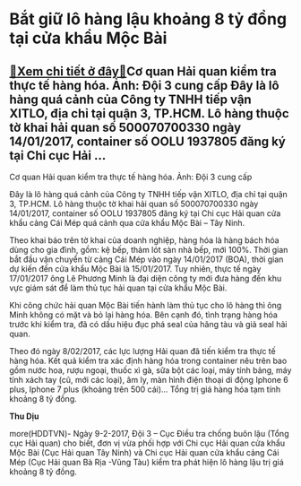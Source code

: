 Bắt giữ lô hàng lậu khoảng 8 tỷ đồng tại cửa khẩu Mộc Bài
=========================================================

[:gift:Xem chi tiết ở đây:gift:](https://hddtvn.com/bat-giu-lo-hang-lau-khoang-8-ty-dong-tai-cua-khau-moc-bai/)Cơ quan Hải quan kiểm tra thực tế hàng hóa. Ảnh: Đội 3 cung cấp Đây là lô hàng quá cảnh của Công ty TNHH tiếp vận XITLO, địa chỉ tại quận 3, TP.HCM. Lô hàng thuộc tờ khai hải quan số 500070700330 ngày 14/01/2017, container số OOLU 1937805 đăng ký tại Chi cục Hải …
------------------------------------------------------------------------------------------------------------------------------------------------------------------------------------------------------------------------------------------------------------------------







 






 Cơ quan Hải quan kiểm tra thực tế hàng hóa. Ảnh: Đội 3 cung cấp 


 


Đây là lô hàng quá cảnh của Công ty TNHH tiếp vận XITLO, địa chỉ tại quận 3, TP.HCM. Lô hàng thuộc tờ khai hải quan số 500070700330 ngày 14/01/2017, container số OOLU 1937805 đăng ký tại Chi cục Hải quan cửa khẩu cảng Cái Mép quá cảnh qua cửa khẩu Mộc Bài – Tây Ninh.


 Theo khai báo trên tờ khai của doanh nghiệp, hàng hóa là hàng bách hóa dùng cho gia đình, gồm: kệ bếp, thảm lót sàn nhà bếp, mới 100%. Thời gian bắt đầu vận chuyển từ cảng Cái Mép vào ngày 14/01/2017 (BOA), thời gian dự kiến đến cửa khẩu Mộc Bài là 15/01/2017. Tuy nhiên, thực tế ngày 17/01/2017 ông Lê Phương Minh là đại diện công ty mới đưa hàng đến khu vực giám sát để làm thủ tục hải quan tại cửa khẩu Mộc Bài. 


 Khi công chức hải quan Mộc Bài tiến hành làm thủ tục cho lô hàng thì ông Minh không có mặt và bỏ lại hàng hóa. Bên cạnh đó, tình trạng hàng hóa trước khi kiểm tra, đã có dấu hiệu đục phá seal của hãng tàu và giả seal hải quan.


 Theo đó ngày 8/02/2017, các lực lượng Hải quan đã tiến kiểm tra thực tế hàng hóa. Kết quả kiểm tra xác định hàng hóa trong container nêu trên bao gồm nước hoa, rượu ngoại, thuốc xì gà, sữa bột các loại, máy tính bảng, máy tính xách tay (cũ, mới các loại), âm ly, màn hình điện thoại di động Iphone 6 plus, Iphone 7 plus (khoảng trên 500 cái)… Tổng trị giá hàng hóa tạm tính khoảng 8 tỷ đồng. 






**Thu Dịu**



more(HDDTVN)- Ngày 9-2-2017, Đội 3 – Cục Điều tra chống buôn lậu (Tổng cục Hải quan) cho biết, đơn vị vừa phối hợp với Chi cục Hải quan cửa khẩu Mộc Bài (Cục Hải quan Tây Ninh) và Chi cục Hải quan cửa khẩu cảng Cái Mép (Cục Hải quan Bà Rịa -Vũng Tàu) kiểm tra phát hiện lô hàng lậu trị giá khoảng 8 tỷ đồng.

